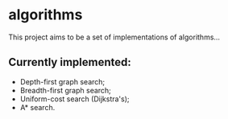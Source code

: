 # algorithms

This project aims to be a set of implementations of algorithms...

## Currently implemented:

* Depth-first graph search;
* Breadth-first graph search;
* Uniform-cost search (Dijkstra's);
* A* search.

